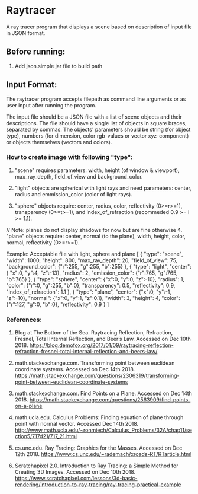 # Raytracer 
A ray tracer program that displays a scene based on description of input file in JSON format.

## Before running: 
1. Add json.simple jar file to build path 

## Input Format: 
The raytracer program accepts filepath as command line arguments or as user input after running the program. 

The input file should be a JSON file with a list of scene objects and their descriptions. The file should have a single list of objects in square braces, separated by commas. The objects' parameters should be string (for object type), numbers (for dimension, color rgb-values or vector xyz-component) or objects themselves (vectors and colors). 


### How to create image with following "type": 
1. "scene" requires parameters: width, height (of window & viewport), max_ray_depth, field_of_view and background_color.

2. "light" objects are spherical with light rays and need parameters: center, radius and emmission_color (color of light rays). 

3. "sphere" objects require: center, radius, color, reflectivity (0>=r>=1), transparency (0>=t>=1), and index_of_refraction (recommeded 0.9 >= i >= 1.1). 

// Note: planes do not display shadows for now but are fine otherwise
4. "plane" objects require: center, normal (to the plane), width, height, color, normal, reflectivity (0>=r>=1).

Example: Acceptable file with light, sphere and plane
[
	{
		"type": "scene", 
		"width": 1000,
		"height": 800, 
		"max_ray_depth": 20,
		"field_of_view": 75,
		"background_color": {"r":255, "g":255, "b":255}
	}, 
	{
		"type": "light", 
		"center": { "x":0, "y":4, "z":-13},
    		"radius": 2,
    		"emission_color": {"r":765, "g":765, "b":765}
	}, 
	{
		"type": "sphere", 
		"center": {"x":0, "y":0, "z":-10}, 
    		"radius": 1, 
    		"color": {"r":0, "g":255, "b":0}, 
    		"transparency": 0.5,
    		"reflectivity": 0.9, 
    		"index_of_refraction": 1.1
	}, 
	{
		"type": "plane", 
		"center": {"x":0, "y":-1, "z":-10}, 
    		"normal": {"x":0, "y":1, "z":0.1}, 
    		"width": 3, 
    		"height": 4,
    		"color": {"r":127, "g":0, "b":0}, 
    		"reflectivity": 0.9
	}
]


### References: 
1. Blog at The Bottom of the Sea. Raytracing Reflection, Refraction, Fresnel, Total Internal Reflection, and Beer’s Law. Accessed on Dec 10th 2018. https://blog.demofox.org/2017/01/09/raytracing-reflection-refraction-fresnel-total-internal-reflection-and-beers-law/

2. math.stackexchange.com. Transforming point between euclidean coordinate systems. Accessed on Dec 14th 2018. https://math.stackexchange.com/questions/2306319/transforming-point-between-euclidean-coordinate-systems

3. math.stackexchange.com. Find Points on a Plane. Accessed on Dec 14th 2018. https://math.stackexchange.com/questions/2563909/find-points-on-a-plane

4. math.ucla.edu. Calculus Problems: Finding equation of plane through point with normal vector. Accessed Dec 14th 2018. http://www.math.ucla.edu/~ronmiech/Calculus_Problems/32A/chap11/section5/717d21/717_21.html

5. cs.unc.edu. Ray Tracing: Graphics for the Masses. Accessed on Dec 12th 2018. https://www.cs.unc.edu/~rademach/xroads-RT/RTarticle.html

6. Scratchapixel 2.0. Introduction to Ray Tracing: a Simple Method for Creating 3D Images. Accessed on Dec 10th 2018. https://www.scratchapixel.com/lessons/3d-basic-rendering/introduction-to-ray-tracing/ray-tracing-practical-example
